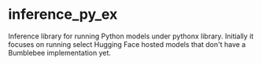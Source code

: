 # inference_py_ex
Inference library for running Python models under pythonx library.  Initially it focuses on running select Hugging Face hosted models that don't have a Bumblebee implementation yet.
